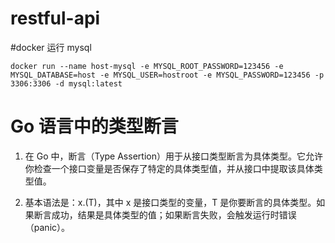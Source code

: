 # restful-api

#docker 运行 mysql
```
docker run --name host-mysql -e MYSQL_ROOT_PASSWORD=123456 -e MYSQL_DATABASE=host -e MYSQL_USER=hostroot -e MYSQL_PASSWORD=123456 -p 3306:3306 -d mysql:latest
```

# Go 语言中的类型断言
1. 在 Go 中，断言（Type Assertion）用于从接口类型断言为具体类型。它允许你检查一个接口变量是否保存了特定的具体类型值，并从接口中提取该具体类型值。

2. 基本语法是：x.(T)，其中 x 是接口类型的变量，T 是你要断言的具体类型。如果断言成功，结果是具体类型的值；如果断言失败，会触发运行时错误（panic）。
